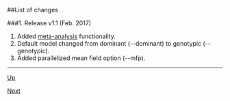 ##List of changes

###1. Release v1.1 (Feb. 2017)
 1. Added [meta-analysis](meta.md) functionality.
 2. Default model changed from dominant (--dominant) to genotypic (--genotypic).
 3. Added parallelized mean field option (--mfp).

***
[Up](README.md)

[Next](install.md)

